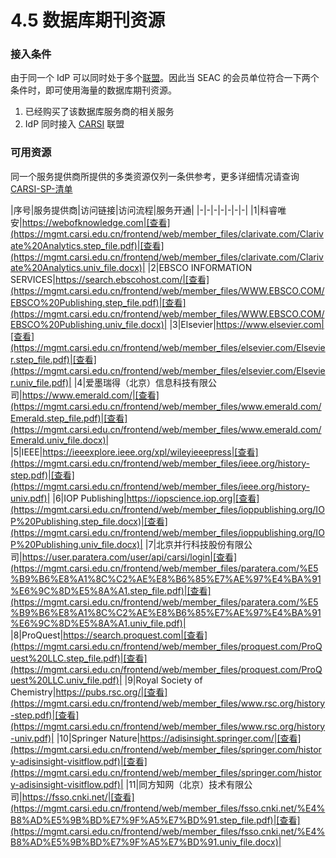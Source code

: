 # 4.5 数据库期刊资源

### 接入条件
由于同一个 IdP 可以同时处于多个[联盟](https://eac.cloud.sh.edu.cn/document/federa/multi.html)。因此当 SEAC 的会员单位符合一下两个条件时，即可使用海量的数据库期刊资源。

1. 已经购买了该数据库服务商的相关服务
2. IdP 同时接入 [CARSI](https://www.carsi.edu.cn/) 联盟

### 可用资源
同一个服务提供商所提供的多类资源仅列一条供参考，更多详细情况请查询 [CARSI-SP-清单](https://www.carsi.edu.cn/output_sp_ch.jsp?urltype=tree.TreeTempUrl&wbtreeid=1047)

|序号|服务提供商|访问链接|访问流程|服务开通|
|-|-|-|-|-|-|-|
|1|科睿唯安|https://webofknowledge.com|[查看](https://mgmt.carsi.edu.cn/frontend/web/member_files/clarivate.com/Clarivate%20Analytics.step_file.pdf)|[查看](https://mgmt.carsi.edu.cn/frontend/web/member_files/clarivate.com/Clarivate%20Analytics.univ_file.docx)|
|2|EBSCO INFORMATION SERVICES|https://search.ebscohost.com/|[查看](https://mgmt.carsi.edu.cn/frontend/web/member_files/WWW.EBSCO.COM/EBSCO%20Publishing.step_file.pdf)|[查看](https://mgmt.carsi.edu.cn/frontend/web/member_files/WWW.EBSCO.COM/EBSCO%20Publishing.univ_file.docx)|
|3|Elsevier|https://www.elsevier.com|[查看](https://mgmt.carsi.edu.cn/frontend/web/member_files/elsevier.com/Elsevier.step_file.pdf)|[查看](https://mgmt.carsi.edu.cn/frontend/web/member_files/elsevier.com/Elsevier.univ_file.pdf)|
|4|爱墨瑞得（北京）信息科技有限公司|https://www.emerald.com/|[查看](https://mgmt.carsi.edu.cn/frontend/web/member_files/www.emerald.com/Emerald.step_file.pdf)|[查看](https://mgmt.carsi.edu.cn/frontend/web/member_files/www.emerald.com/Emerald.univ_file.docx)|
|5|IEEE|https://ieeexplore.ieee.org/xpl/wileyieeepress|[查看](https://mgmt.carsi.edu.cn/frontend/web/member_files/ieee.org/history-step.pdf)|[查看](https://mgmt.carsi.edu.cn/frontend/web/member_files/ieee.org/history-univ.pdf)|
|6|IOP Publishing|https://iopscience.iop.org|[查看](https://mgmt.carsi.edu.cn/frontend/web/member_files/ioppublishing.org/IOP%20Publishing.step_file.docx)|[查看](https://mgmt.carsi.edu.cn/frontend/web/member_files/ioppublishing.org/IOP%20Publishing.univ_file.docx)|
|7|北京并行科技股份有限公司|https://user.paratera.com/user/api/carsi/login|[查看](https://mgmt.carsi.edu.cn/frontend/web/member_files/paratera.com/%E5%B9%B6%E8%A1%8C%C2%AE%E8%B6%85%E7%AE%97%E4%BA%91%E6%9C%8D%E5%8A%A1.step_file.pdf)|[查看](https://mgmt.carsi.edu.cn/frontend/web/member_files/paratera.com/%E5%B9%B6%E8%A1%8C%C2%AE%E8%B6%85%E7%AE%97%E4%BA%91%E6%9C%8D%E5%8A%A1.univ_file.pdf)|
|8|ProQuest|https://search.proquest.com|[查看](https://mgmt.carsi.edu.cn/frontend/web/member_files/proquest.com/ProQuest%20LLC.step_file.pdf)|[查看](https://mgmt.carsi.edu.cn/frontend/web/member_files/proquest.com/ProQuest%20LLC.univ_file.pdf)|
|9|Royal Society of Chemistry|https://pubs.rsc.org/|[查看](https://mgmt.carsi.edu.cn/frontend/web/member_files/www.rsc.org/history-step.pdf)|[查看](https://mgmt.carsi.edu.cn/frontend/web/member_files/www.rsc.org/history-univ.pdf)|
|10|Springer Nature|https://adisinsight.springer.com/|[查看](https://mgmt.carsi.edu.cn/frontend/web/member_files/springer.com/history-adisinsight-visitflow.pdf)|[查看](https://mgmt.carsi.edu.cn/frontend/web/member_files/springer.com/history-adisinsight-visitflow.pdf)|
|11|同方知网（北京）技术有限公司|https://fsso.cnki.net/|[查看](https://mgmt.carsi.edu.cn/frontend/web/member_files/fsso.cnki.net/%E4%B8%AD%E5%9B%BD%E7%9F%A5%E7%BD%91.step_file.pdf)|[查看](https://mgmt.carsi.edu.cn/frontend/web/member_files/fsso.cnki.net/%E4%B8%AD%E5%9B%BD%E7%9F%A5%E7%BD%91.univ_file.docx)|

